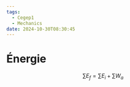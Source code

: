 ```yaml
---
tags:
  - Cegep1
  - Mechanics
date: 2024-10-30T08:30:45
---
```


# Énergie

$$
\sum E_f = \sum E_i + \sum W_a 
$$